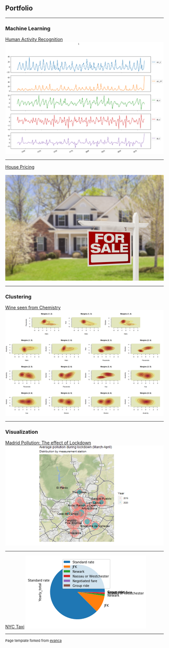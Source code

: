 ## Portfolio

---

### Machine Learning 

[Human Activity Recognition](/Human_Activity_Recognition)
<img src="images/output_11_0.png?raw=true"/>

---

[House Pricing](/House_Pricing)
<br> <br>
<img src="images/casas.png?raw=true"/>

---

### Clustering

[Wine seen from Chemistry](/Wine)
<img src="images/vino.png?raw=true"/>

---

### Visualization

[Madrid Pollution: The effect of Lockdown](https://marina-obdulia-moreno-gonzalez.shinyapps.io/AirApp/)
<img src="images/map.png?raw=true"/>

---

[NYC Taxi](/NYC_taxi)
<img src="images/taxi_output_7_0.png?raw=true"/>

---
<p style="font-size:11px">Page template forked from <a href="https://github.com/evanca/quick-portfolio">evanca</a></p>
<!-- Remove above link if you don't want to attibute -->

